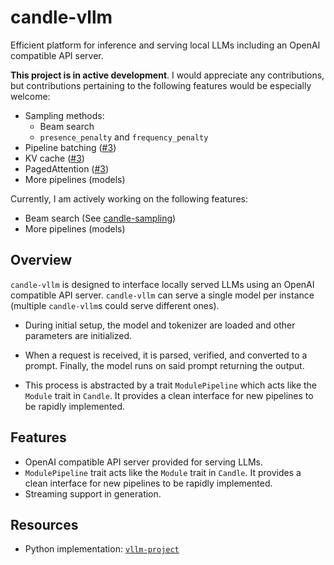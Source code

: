 # candle-vllm

Efficient platform for inference and serving local LLMs including an OpenAI compatible API server.

**This project is in active development**. I would appreciate any contributions, but contributions pertaining to the following features would
be especially welcome:
- Sampling methods:
  - Beam search
  - `presence_penalty` and `frequency_penalty`
- Pipeline batching ([#3](https://github.com/EricLBuehler/candle-vllm/issues/3))
- KV cache ([#3](https://github.com/EricLBuehler/candle-vllm/issues/3))
- PagedAttention ([#3](https://github.com/EricLBuehler/candle-vllm/issues/3))
- More pipelines (models)

Currently, I am actively working on the following features:
- Beam search (See [candle-sampling](https://github.com/EricLBuehler/candle-sampling))
- More pipelines (models)


## Overview
`candle-vllm` is designed to interface locally served LLMs using an OpenAI compatible API server. `candle-vllm` can serve a single model per instance
(multiple `candle-vllm`s could serve different ones). 

- During initial setup, the model and tokenizer are loaded and other parameters are initialized.

- When a request is received, it is parsed, verified, and converted to a prompt. Finally, the model runs on said prompt returning the 
output.

- This process is abstracted by a trait `ModulePipeline` which acts like the `Module` trait in `Candle`. It provides a clean interface for
new pipelines to be rapidly implemented.

## Features
- OpenAI compatible API server provided for serving LLMs.
- `ModulePipeline` trait acts like the `Module` trait in `Candle`. It provides a clean interface for
  new pipelines to be rapidly implemented.
- Streaming support in generation.

## Resources
- Python implementation: [`vllm-project`](https://github.com/vllm-project/vllm)